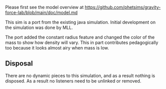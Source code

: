 Please first see the model overview at
https://github.com/phetsims/gravity-force-lab/blob/main/doc/model.md

This sim is a port from the existing java simulation. Initial development on the simulation was done by MLL.

The port added the constant radius feature and changed the color of the mass to show how density will vary.
This in part contributes pedagogically too because it looks almost airy when mass is low.

## Disposal

There are no dynamic pieces to this simulation, and as a result nothing is disposed.
As a result no listeners need to be unlinked or removed.